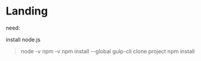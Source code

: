 # Landing

need:

install node.js
> node -v
> npm -v
> npm install --global gulp-cli
clone project
> npm install
